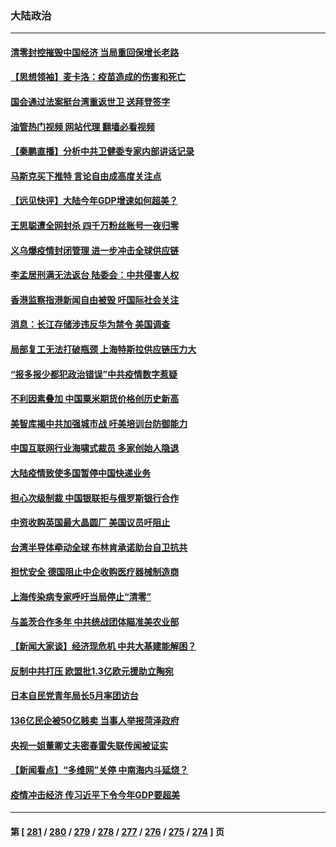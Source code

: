 ### 大陆政治
---
#### [清零封控摧毁中国经济 当局重回保增长老路](../../pages/ncid277/n13721951.md?04281245) 
#### [【思想领袖】麦卡洛：疫苗造成的伤害和死亡](../../pages/ncid277/n13717071.md?04281245) 
#### [国会通过法案挺台湾重返世卫 送拜登签字](../../pages/ncid277/n13722043.md?04281245) 
#### [油管热门视频 网站代理 翻墙必看视频](http://209.222.30.114:81/youtube.html?04281245)
#### [【秦鹏直播】分析中共卫健委专家内部讲话记录](../../pages/ncid277/n13722036.md?04281245) 
#### [马斯克买下推特 言论自由成高度关注点](../../pages/ncid277/n13722017.md?04281245) 
#### [【远见快评】大陆今年GDP增速如何超美？](../../pages/ncid277/n13721895.md?04281245) 
#### [王思聪遭全网封杀 四千万粉丝账号一夜归零](../../pages/ncid277/n13721941.md?04281245) 
#### [义乌爆疫情封闭管理 进一步冲击全球供应链](../../pages/ncid277/n13721924.md?04281245) 
#### [李孟居刑满无法返台 陆委会：中共侵害人权](../../pages/ncid277/n13721873.md?04281245) 
#### [香港监察指港新闻自由被毁 吁国际社会关注](../../pages/ncid277/n13721934.md?04281245) 
#### [消息：长江存储涉违反华为禁令 美国调查](../../pages/ncid277/n13721928.md?04281245) 
#### [局部复工无法打破瓶颈 上海特斯拉供应链压力大](../../pages/ncid277/n13721889.md?04281245) 
#### [“报多报少都犯政治错误”中共疫情数字惹疑](../../pages/ncid277/n13721920.md?04281245) 
#### [不利因素叠加 中国粟米期货价格创历史新高](../../pages/ncid277/n13721886.md?04281245) 
#### [美智库揭中共加强城市战 吁美培训台防御能力](../../pages/ncid277/n13721727.md?04281245) 
#### [中国互联网行业海啸式裁员 多家创始人隐退](../../pages/ncid277/n13721870.md?04281245) 
#### [大陆疫情致使多国暂停中国快递业务](../../pages/ncid277/n13721857.md?04281245) 
#### [担心次级制裁 中国银联拒与俄罗斯银行合作](../../pages/ncid277/n13721834.md?04281245) 
#### [中资收购英国最大晶圆厂 美国议员吁阻止](../../pages/ncid277/n13721835.md?04281245) 
#### [台湾半导体牵动全球 布林肯承诺助台自卫抗共](../../pages/ncid277/n13721693.md?04281245) 
#### [担忧安全 德国阻止中企收购医疗器械制造商](../../pages/ncid277/n13721809.md?04281245) 
#### [上海传染病专家呼吁当局停止“清零”](../../pages/ncid277/n13721825.md?04281245) 
#### [与盖茨合作多年 中共统战团体瞄准美农业部](../../pages/ncid277/n13721692.md?04281245) 
#### [【新闻大家谈】经济现危机 中共大基建能解困？](../../pages/ncid277/n13721784.md?04281245) 
#### [反制中共打压 欧盟批1.3亿欧元援助立陶宛](../../pages/ncid277/n13721708.md?04281245) 
#### [日本自民党青年局长5月率团访台](../../pages/ncid277/n13721655.md?04281245) 
#### [136亿民企被50亿贱卖 当事人举报菏泽政府](../../pages/ncid277/n13721636.md?04281245) 
#### [央视一姐董卿丈夫密春雷失联传闻被证实](../../pages/ncid277/n13721519.md?04281245) 
#### [【新闻看点】“多维网”关停 中南海内斗延烧？](../../pages/ncid277/n13721332.md?04281245) 
#### [疫情冲击经济 传习近平下令今年GDP要超美](../../pages/ncid277/n13721445.md?04281245) 

---
#### 第 [ [281](./281.md?04281245) / [280](./280.md?04281245) / [279](./279.md?04281245) / [278](./278.md?04281245) / [277](./277.md?04281245) / [276](./276.md?04281245) / [275](./275.md?04281245) / [274](./274.md?04281245) ] 页
